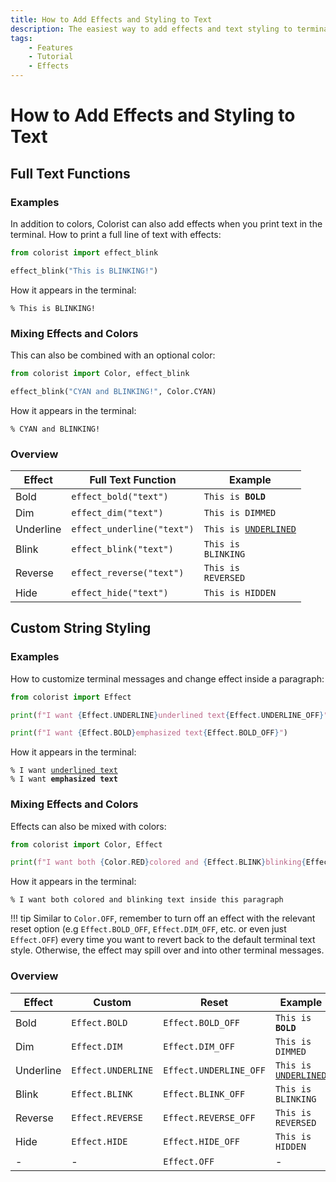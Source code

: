 ```yaml
---
title: How to Add Effects and Styling to Text
description: The easiest way to add effects and text styling to terminal output using Colorist for Python. Includes code examples.
tags:
    - Features
    - Tutorial
    - Effects
---
```


# How to Add Effects and Styling to Text
## Full Text Functions
### Examples
In addition to colors, Colorist can also add effects when you print text in the terminal. How to print a full line of text with effects:

```python linenums="1" hl_lines="3"
from colorist import effect_blink

effect_blink("This is BLINKING!")
```

How it appears in the terminal:

<pre><code>% <span class="effect-blinking">This is BLINKING!</span></code></pre>

### Mixing Effects and Colors
This can also be combined with an optional color:

```python linenums="1" hl_lines="3"
from colorist import Color, effect_blink

effect_blink("CYAN and BLINKING!", Color.CYAN)
```

How it appears in the terminal:

<pre><code>% <span class="effect-blinking fg-cyan">CYAN and BLINKING!</span></code></pre>

### Overview
| Effect           | Full Text Function         | Example |
| ---------------- | -------------------------- | ------- |
| Bold             | `effect_bold("text")`      | <code>This is <strong>BOLD</strong></code> |
| Dim              | `effect_dim("text")`       | <code>This is <span class="effect-dimmed">DIMMED</span></code> |
| Underline        | `effect_underline("text")` | <code>This is <u>UNDERLINED</u></code> |
| Blink            | `effect_blink("text")`     | <code>This is <span class="effect-blinking">BLINKING</span></code> |
| Reverse          | `effect_reverse("text")`   | <code>This is <span class="bg-bright-white">REVERSED</span></code> |
| Hide             | `effect_hide("text")`      | <code>This is <span class="effect-hidden">HIDDEN</span></code> |

## Custom String Styling
### Examples
How to customize terminal messages and change effect inside a paragraph:

```python linenums="1" hl_lines="3 5"
from colorist import Effect

print(f"I want {Effect.UNDERLINE}underlined text{Effect.UNDERLINE_OFF}")

print(f"I want {Effect.BOLD}emphasized text{Effect.BOLD_OFF}")
```

How it appears in the terminal:

<pre><code>% I want <u>underlined text</u>
% I want <strong>emphasized text</strong></code></pre>

### Mixing Effects and Colors
Effects can also be mixed with colors:

```python linenums="1" hl_lines="3"
from colorist import Color, Effect

print(f"I want both {Color.RED}colored and {Effect.BLINK}blinking{Effect.BLINK_OFF} text{Color.OFF} inside this paragraph")
```

How it appears in the terminal:

<pre><code>% I want both <span class="fg-red">colored and <span class="effect-blinking">blinking</span> text</span> inside this paragraph</code></pre>

!!! tip
    Similar to `Color.OFF`, remember to turn off an effect with the relevant reset option (e.g `Effect.BOLD_OFF`, `Effect.DIM_OFF`, etc. or even just `Effect.OFF`) every time you want to revert back to the default terminal text style. Otherwise, the effect may spill over and into other terminal messages.

### Overview
| Effect           | Custom             | Reset                  | Example    |
| ---------------- | ------------------ | ---------------------- | ---------- |
| Bold             | `Effect.BOLD`      | `Effect.BOLD_OFF`      | <code>This is <strong>BOLD</strong></code> |
| Dim              | `Effect.DIM`       | `Effect.DIM_OFF`       | <code>This is <span class="effect-dimmed">DIMMED</span></code> |
| Underline        | `Effect.UNDERLINE` | `Effect.UNDERLINE_OFF` | <code>This is <u>UNDERLINED</u></code> |
| Blink            | `Effect.BLINK`     | `Effect.BLINK_OFF`     | <code>This is <span class="effect-blinking">BLINKING</span></code> |
| Reverse          | `Effect.REVERSE`   | `Effect.REVERSE_OFF`   | <code>This is <span class="bg-bright-white">REVERSED</span></code> |
| Hide             | `Effect.HIDE`      | `Effect.HIDE_OFF`      | <code>This is <span class="effect-hidden">HIDDEN</span></code> |
| -                | -                  | `Effect.OFF`           | -          |
